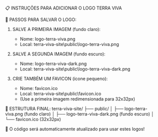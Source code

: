 📋 INSTRUÇÕES PARA ADICIONAR O LOGO TERRA VIVA

🎯 PASSOS PARA SALVAR O LOGO:

1. SALVE A PRIMEIRA IMAGEM (fundo claro):
   - Nome: logo-terra-viva.png
   - Local: terra-viva-site\public\logo-terra-viva.png

2. SALVE A SEGUNDA IMAGEM (fundo escuro):
   - Nome: logo-terra-viva-dark.png
   - Local: terra-viva-site\public\logo-terra-viva-dark.png

3. CRIE TAMBÉM UM FAVICON (ícone pequeno):
   - Nome: favicon.ico
   - Local: terra-viva-site\public\favicon.ico
   - (Use a primeira imagem redimensionada para 32x32px)

📁 ESTRUTURA FINAL:
terra-viva-site/
├── public/
│   ├── logo-terra-viva.png (fundo claro)
│   ├── logo-terra-viva-dark.png (fundo escuro)
│   └── favicon.ico (32x32px)

🔧 O código será automaticamente atualizado para usar estes logos!